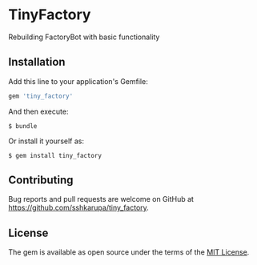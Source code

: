 # TinyFactory

Rebuilding FactoryBot with basic functionality

## Installation

Add this line to your application's Gemfile:

```ruby
gem 'tiny_factory'
```

And then execute:

    $ bundle

Or install it yourself as:

    $ gem install tiny_factory

## Contributing

Bug reports and pull requests are welcome on GitHub at https://github.com/sshkarupa/tiny_factory.

## License

The gem is available as open source under the terms of the [MIT License](https://opensource.org/licenses/MIT).
